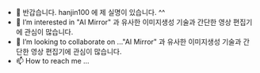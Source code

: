 - 👋 반갑습니다. hanjin100 에 제 실명이 있습니다. ^^
- 👀 I’m interested in  "AI Mirror" 과 유사한 이미지생성 기술과 간단한 영상 편집기에 관심이 많습니다.
- 💞️ I’m looking to collaborate on ..."AI Mirror" 과 유사한 이미지생성 기술과 간단한 영상 편집기에 관심이 많습니다.
- 📫 How to reach me ...

<!---
hanjin100/hanjin100 is a ✨ special ✨ repository because its `README.md` (this file) appears on your GitHub profile.
You can click the Preview link to take a look at your changes.
--->
